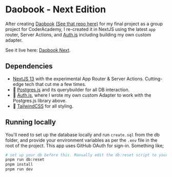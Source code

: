 # Daobook - Next Edition

After creating [Daobook](https://www.daobook.com.au/) [(See that repo here)](https://github.com/danwillcoder/dao-book_frontend) for my final project as a group project for CoderAcademy, I re-created it in NextJS using the latest `app` router, Server Actions, and [Auth.js](authjs.dev/) including building my own custom adapter.

See it live here: [Daobook Next](https://daobook-next.vercel.app).

## Dependencies

- [NextJS 13](https://nextjs.org/) with the experimental App Router & Server Actions. Cutting-edge tech that cut me a few times.
- 🧮 [Postgres.js](https://github.com/porsager/postgres) and its querybuilder for all DB interaction.
- 🧭 [Auth.js](https://authjs.dev), where I wrote my own custom Adapter to work with the Postgres.js library above.
- 🎨 [TailwindCSS](https://tailwindcss.com/) for all styling.

## Running locally

You'll need to set up the database locally and run `create.sql` from the db folder, and provide your environment variables as per the `.env` file in the root of the project. This app uses GitHub OAuth for sign-in. Something like;

```bash
# set up your db before this. Manually edit the db:reset script to your values.
pnpm run db:reset
pnpm install
pnpm run dev
```
